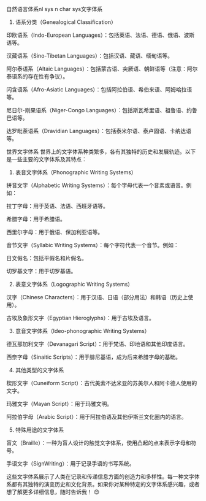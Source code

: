 自然语言体系nl sys n char sys文字体系

1. 语系分类（Genealogical Classification）

印欧语系（Indo-European Languages）：包括英语、法语、德语、俄语、波斯语等。


汉藏语系（Sino-Tibetan Languages）：包括汉语、藏语、缅甸语等。


阿尔泰语系（Altaic Languages）：包括蒙古语、突厥语、朝鲜语等（注意：阿尔泰语系的存在性有争议）。


闪含语系（Afro-Asiatic Languages）：包括阿拉伯语、希伯来语、阿姆哈拉语等。


尼日尔-刚果语系（Niger-Congo Languages）：包括斯瓦希里语、祖鲁语、约鲁巴语等。


达罗毗荼语系（Dravidian Languages）：包括泰米尔语、泰卢固语、卡纳达语等。





世界文字体系
世界上的文字体系种类繁多，各有其独特的历史和发展轨迹。以下是一些主要的文字体系及其特点：
1. 表音文字体系（Phonographic Writing Systems）

拼音文字（Alphabetic Writing Systems）：每个字母代表一个音素或语音。例如：


拉丁字母：用于英语、法语、西班牙语等。


希腊字母：用于希腊语。


西里尔字母：用于俄语、保加利亚语等。


音节文字（Syllabic Writing Systems）：每个字符代表一个音节。例如：


日文假名：包括平假名和片假名。


切罗基文字：用于切罗基语。

2. 表意文字体系（Logographic Writing Systems）

汉字（Chinese Characters）：用于汉语、日语（部分用法）和韩语（历史上使用）。


古埃及象形文字（Egyptian Hieroglyphs）：用于古埃及语言。

3. 意音文字体系（Ideo-phonographic Writing Systems）

德瓦那加利文字（Devanagari Script）：用于梵语、印地语和其他印度语言。


西奈字母（Sinaitic Scripts）：用于腓尼基语，成为后来希腊字母的基础。

4. 其他类型的文字体系

楔形文字（Cuneiform Script）：古代美索不达米亚的苏美尔人和阿卡德人使用的文字。


玛雅文字（Mayan Script）：用于玛雅文明。


阿拉伯字母（Arabic Script）：用于阿拉伯语及其他伊斯兰文化圈内的语言。

5. 特殊用途的文字体系

盲文（Braille）：一种为盲人设计的触觉文字体系，使用凸起的点来表示字母和符号。


手语文字（SignWriting）：用于记录手语的书写系统。

这些文字体系展示了人类在记录和传递信息方面的创造力和多样性。每一种文字体系都有其独特的演变历史和文化背景。如果你对某种特定的文字体系感兴趣，或者想了解更多详细信息，随时告诉我！ 😊

